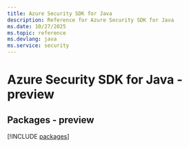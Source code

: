 ```yaml
---
title: Azure Security SDK for Java
description: Reference for Azure Security SDK for Java
ms.date: 10/27/2025
ms.topic: reference
ms.devlang: java
ms.service: security
---
```

# Azure Security SDK for Java - preview
## Packages - preview
[!INCLUDE [packages](security-index.md)]
